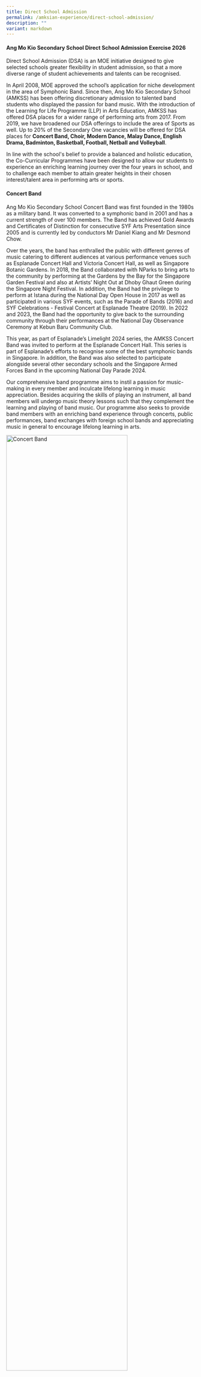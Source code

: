 ```yaml
---
title: Direct School Admission
permalink: /amksian-experience/direct-school-admission/
description: ""
variant: markdown
---
```

<h4>Ang Mo Kio Secondary School Direct School Admission Exercise 2026</h4>
<p>Direct School Admission (DSA) is an MOE initiative designed to give selected
schools greater flexibility in student admission, so that a more diverse
range of student achievements and talents can be recognised.</p>
<p>In April 2008, MOE approved the school’s application for niche development
in the area of Symphonic Band. Since then, Ang Mo Kio Secondary School
(AMKSS) has been offering discretionary admission to talented band students
who displayed the passion for band music. With the introduction of the
Learning for Life Programme (LLP) in Arts Education, AMKSS has offered
DSA places for a wider range of performing arts from 2017. From 2019, we
have broadened our DSA offerings to include the area of Sports as well.
Up to 20% of the Secondary One vacancies will be offered for DSA places
for&nbsp;<strong>Concert Band, Choir, Modern Dance, Malay Dance, English Drama, Badminton, Basketball, Football, Netball and Volleyball</strong>.</p>
<p>In line with the school's belief to provide a balanced and holistic education,
the Co-Curricular Programmes have been designed to allow our students to
experience an enriching learning journey over the four years in school,
and to challenge each member to attain greater heights in their chosen
interest/talent area in performing arts or sports.</p>
<h4>Concert Band</h4>
<p>Ang Mo Kio Secondary School Concert Band was first founded in the 1980s
as a military band. It was converted to a symphonic band in 2001 and has
a current strength of over 100 members. The Band has achieved Gold Awards
and Certificates of Distinction for consecutive SYF Arts Presentation since
2005 and is currently led by conductors Mr Daniel Kiang and Mr Desmond
Chow.</p>
<p>Over the years, the band has enthralled the public with different genres
of music catering to different audiences at various performance venues
such as Esplanade Concert Hall and Victoria Concert Hall, as well as Singapore
Botanic Gardens. In 2018, the Band collaborated with NParks to bring arts
to the community by performing at the Gardens by the Bay for the Singapore
Garden Festival and also at Artists’ Night Out at Dhoby Ghaut Green during
the Singapore Night Festival. In addition, the Band had the privilege to
perform at Istana during the National Day Open House in 2017 as well as
participated in various SYF events, such as the Parade of Bands (2016)
and SYF Celebrations - Festival Concert at Esplanade Theatre (2019). In
2022 and 2023, the Band had the opportunity to give back to the surrounding
community through their performances at the National Day Observance Ceremony
at Kebun Baru Community Club.</p>
<p>This year, as part of Esplanade’s Limelight 2024 series, the AMKSS Concert
Band was invited to perform at the Esplanade Concert Hall. This series
is part of Esplanade’s efforts to recognise some of the best symphonic
bands in Singapore. In addition, the Band was also selected to participate
alongside several other secondary schools and the Singapore Armed Forces
Band in the upcoming National Day Parade 2024.</p>
<p>Our comprehensive band programme aims to instil a passion for music-making
in every member and inculcate lifelong learning in music appreciation.
Besides acquiring the skills of playing an instrument, all band members
will undergo music theory lessons such that they complement the learning
and playing of band music. Our programme also seeks to provide band members
with an enriching band experience through concerts, public performances,
band exchanges with foreign school bands and appreciating music in general
to encourage lifelong learning in arts.</p>
<div class="isomer-image-wrapper">
<img style="width:80%;" height="auto" width="100%" alt="Concert Band" src="/images/Band_DSA.jpg">
</div>
<br>         
<table class="ive\_eobj\_center iveo\_table ives\_tab\_simple3" style="margin: auto; outline: 0px; padding: 0px; border-collapse: collapse; clear: both; border: 1px solid rgb(170, 170, 170); color: rgb(0, 77, 46); font-family: Outfit, sans-serif; font-size: 14px; font-style: normal; font-variant-ligatures: normal; font-variant-caps: normal; font-weight: 400; letter-spacing: normal; orphans: 2; text-align: left; text-transform: none; white-space: normal; widows: 2; word-spacing: 0px; -webkit-text-stroke-width: 0px; background-color: rgb(255, 255, 255); text-decoration-thickness: initial; text-decoration-style: initial; text-decoration-color: initial; width: 920px;"><tbody style="margin: 0px; outline: 0px; padding: 0px;"><tr style="margin: 0px; outline: 0px; padding: 0px;"><td style="margin: 0px; outline: 0px; padding: 2px; text-align: left; border: 1px solid rgb(170, 170, 170);"><b style="margin: 0px; outline: 0px; padding: 0px;">Concert Band</b></td></tr><tr style="margin: 0px; outline: 0px; padding: 0px;"><td style="margin: 0px; outline: 0px; padding: 2px; text-align: center; border: 1px solid rgb(170, 170, 170);"><div style="margin: 0px; outline: 0px; padding: 0px; line-height: 24px !important; color: rgb(0, 77, 46); font-family: Outfit, sans-serif; font-size: 14px; font-weight: 400; text-align: left;"><ul style="margin: 0px 0px 0.5em 1em; outline: 0px; padding: 0px 0px 0px 5px;"><li style="margin: 0px; outline: 0px; padding: 0px;">Pass audition and interview.</li><li style="margin: 0px; outline: 0px; padding: 0px;">Relevant instrumental skills in primary school bands and string ensembles.</li><li style="margin: 0px; outline: 0px; padding: 0px;">For the auditions, all applicants must prepare the following:</li><ul style="margin: 0px 0px 0.5em 1em; outline: 0px; padding: 0px;"><li style="margin: 0px; outline: 0px; padding: 0px;">2 pieces of music (1-2 min each) of his/her choice on the instrument in his/her talent area.</li><li style="margin: 0px; outline: 0px; padding: 0px;">Major scales of at least 1 octave: Concert F, Bb, Eb and Ab (For all instruments except non-pitched percussion instruments).</li></ul><li style="margin: 0px; outline: 0px; padding: 0px;">Candidates must be able to imitate melodies and rhythms given by the instructor/teacher.</li><li style="margin: 0px; outline: 0px; padding: 0px;">Candidates will also be given a short piece of Sec 1 music to sight-read.</li><li style="margin: 0px; outline: 0px; padding: 0px;">Applicants must bring their own instrument and choice piece of music for the audition. Only keyboard and percussion instruments will be provided by the school.</li><li style="margin: 0px; outline: 0px; padding: 0px;">Exemplify positive character traits, including resilience, motivation and integrity.<br><font color="#ff0000">*Please note that meeting all the criteria does not guarantee the student will be shortlisted/given an offer</font></li></ul></div></td></tr></tbody></table>

<h4>Choir</h4>
<p>The 40-strong versatile Ang Mo Kio Secondary School Choir, comprising
Soprano, Alto, and Baritone is helmed by talented chorister-conductor,
Ms. Cherie Chai who is also a renown A Capella Trainer- Arranger-Producer,
Music Director of professional choirs and 1st professional female vocal
percussionist in Singapore. The choir achieved a Certificate of Distinction
and Certificate of Accomplishment in SYF Arts Presentations in 2019 and
2023 respectively, and participated under Special Consideration in SYF
2021.</p>
<p>To hone our students’ vocal, personal and public presentation skills,
the choir enthusiastically volunteers to perform on various public platforms;
including choral exchanges with other schools, community and school events.
Opportunities to upskill are explored through vocal workshops, master classes
and concerts every year. Theory sessions based on the ABRSM syllabus may
also be carried out for the choir members to better equip them with useful
music knowledge to appreciate the range and breadth of the world music
that they are exposed to.</p>
<p>The Choir showcases its talents at various school events such as Awards
Day, AMKsian Showcase and our school’s biennial event, the Night of Music,
Arts and Dance (NOMAD). Prior to the COVID-19 years, the Choir held joint
concert performances at public venues, such as “The Reason We Sing” and
“The Reason We Sing II” with other school choirs as well as the Voices
of Singapore Festival at CHIJmes in 2019.</p>
<p>Besides singing, the Choir’s Executive Committee, under the guidance of
the Choir Teachers and Mistress, organises activities to instill, develop
and promote self-discipline, teamwork, confidence and commitment in our
choristers. Every chorister has a responsibility to serve both the Choir
and the community; as led by the Choir's Executive Committee based on our
philosophy that every AMKsian Chorister "Ever Strives Upwards - Semper
Superne Nitens!"</p>
<div class="isomer-image-wrapper">
<img style="width:80%;" height="auto" width="100%" alt="Choir" src="/images/Choir_1_DSA.jpg">
</div>
<p>
<br>
</p>
<div class="isomer-image-wrapper">
<img style="width:80%;" height="auto" width="100%" alt="Choir" src="/images/Choir_2_DSA.jpg">
	</div>
<br>        
<table class="ive\_eobj\_center iveo\_table ives\_tab\_simple3" style="margin: auto; outline: 0px; padding: 0px; border-collapse: collapse; clear: both; border: 1px solid rgb(170, 170, 170); color: rgb(0, 77, 46); font-family: Outfit, sans-serif; font-size: 14px; font-style: normal; font-variant-ligatures: normal; font-variant-caps: normal; font-weight: 400; letter-spacing: normal; orphans: 2; text-align: left; text-transform: none; white-space: normal; widows: 2; word-spacing: 0px; -webkit-text-stroke-width: 0px; background-color: rgb(255, 255, 255); text-decoration-thickness: initial; text-decoration-style: initial; text-decoration-color: initial; width: 920px;"><tbody style="margin: 0px; outline: 0px; padding: 0px;"><tr style="margin: 0px; outline: 0px; padding: 0px;"><td style="margin: 0px; outline: 0px; padding: 2px; text-align: left; border: 1px solid rgb(170, 170, 170);"><b style="margin: 0px; outline: 0px; padding: 0px;">Choir</b></td></tr><tr style="margin: 0px; outline: 0px; padding: 0px;"><td style="margin: 0px; outline: 0px; padding: 2px; text-align: center; border: 1px solid rgb(170, 170, 170);"><div style="margin: 0px; outline: 0px; padding: 0px; line-height: 24px !important; color: rgb(0, 77, 46); font-family: Outfit, sans-serif; font-size: 14px; font-weight: 400; text-align: left;"><ul style="margin: 0px 0px 0.5em 1em; outline: 0px; padding: 0px 0px 0px 5px;"><li style="margin: 0px; outline: 0px; padding: 0px;">Pass audition and interview.</li><li style="margin: 0px; outline: 0px; padding: 0px;">For the auditions, applicants must prepare the following:</li><ul style="margin: 0px 0px 0.5em 1em; outline: 0px; padding: 0px;"><li style="margin: 0px; outline: 0px; padding: 0px;">Sing one piece of music (1-2 min) of his/her choice, from the choral, classical or musical theatre genres - to be sung with/ without accompaniment.</li><li style="margin: 0px; outline: 0px; padding: 0px;">Sing ‘Happy Birthday’ acapella (without accompaniment).</li></ul><li style="margin: 0px; outline: 0px; padding: 0px;">Candidates must be able to imitate or respond to notes and rhythms according to instructions given by the instructor/ teacher.</li><li style="margin: 0px; outline: 0px; padding: 0px;">Representation in SYF Arts Choral Presentation or representation in international choral festival competitions.</li><li style="margin: 0px; outline: 0px; padding: 0px;">Music theory background (at least a grade 3 will be preferable).</li><li style="margin: 0px; outline: 0px; padding: 0px;"> Member of school choir</li><li style="margin: 0px; outline: 0px; padding: 0px;">Exemplify positive character traits, including resilience, motivation and integrity.<br><font color="#ff0000">*Please note that meeting all the criteria does not guarantee the student will be shortlisted/given an offer</font></li></ul></div></td></tr></tbody></table>

<h4>Dance Club</h4>
<p>The Dance Club specialises in 2 broad categories of dance, namely&nbsp;<strong>Modern and Malay Dance</strong>.
Two external instructors, who are professionally-trained dancers, coach
the two dance groups in the technical and artistic aspects of the dance.
Through our yearly Dance auditions conducted at the start of the year,
we hope to recruit members who are passionate about dance and are committed
to undergo rigorous training to build on their flexibility, physical strength
and stamina.</p>
<p>The&nbsp;<strong>Modern Dance</strong>&nbsp;group strives to nurture and
develop versatile performers. Through dance, students are empowered to
express their emotions and personal stories through movement and rhythm.
The dance group achieved the Certificate of Distinction in 2015, 2019,
2021 and 2023 and the Certificate of Accomplishment in 2017 at the Singapore
Youth Festival (SYF) Arts Presentation. The group also had the honour of
performing for the SYF Opening Concert at Esplanade in 2016, the Istana
Open House in 2022 and the Kebun Baru National Day Observance Ceremony
in 2023.</p>
<p>The&nbsp;<strong>Malay Dance</strong>&nbsp;consists of an exuberant group
of students with passion in Malay Dance. We provide opportunities for students
to learn and appreciate Malay Dance and culture. We aim to develop our
students to be graceful dancers and disciplined students. The group achieved
the Certificate of Distinction in 2015, 2017 and 2023 and the Certificate
of Accomplishment in 2019 and 2021 at the SYF Arts Presentation.</p>
<p>Through our dance programmes such as Schools Dance Exchange and Collaboration,
we provide our students the opportunities to learn from other instructors
as well as dancers from other schools. These programmes help build confidence
in our students when performing on stage. Besides showcasing their skills
to a variety of audiences, they will also be trained to think critically
about artistic works, relate aesthetically, affectively and cognitively
to the dance art form and the contexts of artistic works as well as explore
and experiment with the art form.</p>
<div class="isomer-image-wrapper">
<img style="width:80%;" height="auto" width="100%" alt="Modern Dance" src="/images/Modern_Dance_DSA.jpg">
</div>
<p>
<br>
</p>
<div class="isomer-image-wrapper">
<img style="width:80%;" height="auto" width="100%" alt="Malay Dance" src="/images/Malay%20Dance.jpg">
</div>
<p>
<br>
</p>
<div class="isomer-image-wrapper">
<img style="width:80%;" height="auto" width="100%" alt="Malay Dance" src="/images/Malay_Dance_DSA.jpg">
</div>
<br>  
<table class="ive\_eobj\_center iveo\_table ives\_tab\_simple3" style="margin: auto; outline: 0px; padding: 0px; border-collapse: collapse; clear: both; border: 1px solid rgb(170, 170, 170); color: rgb(0, 77, 46); font-family: Outfit, sans-serif; font-size: 14px; font-style: normal; font-variant-ligatures: normal; font-variant-caps: normal; font-weight: 400; letter-spacing: normal; orphans: 2; text-align: left; text-transform: none; white-space: normal; widows: 2; word-spacing: 0px; -webkit-text-stroke-width: 0px; background-color: rgb(255, 255, 255); text-decoration-thickness: initial; text-decoration-style: initial; text-decoration-color: initial; width: 920px;"><tbody style="margin: 0px; outline: 0px; padding: 0px;"><tr style="margin: 0px; outline: 0px; padding: 0px;"><td style="margin: 0px; outline: 0px; padding: 2px; text-align: left; border: 1px solid rgb(170, 170, 170);"><b style="margin: 0px; outline: 0px; padding: 0px;">Modern Dance</b></td></tr><tr style="margin: 0px; outline: 0px; padding: 0px;"><td style="margin: 0px; outline: 0px; padding: 2px; text-align: center; border: 1px solid rgb(170, 170, 170);"><div style="margin: 0px; outline: 0px; padding: 0px; line-height: 24px !important; color: rgb(0, 77, 46); font-family: Outfit, sans-serif; font-size: 14px; font-weight: 400; text-align: left;"><ul style="margin: 0px 0px 0.5em 1em; outline: 0px; padding: 0px 0px 0px 5px;"><li style="margin: 0px; outline: 0px; padding: 0px;">All applicants will go through an audition and interview session.</li><li style="margin: 0px; outline: 0px; padding: 0px;">For the audition, all applicants will be required to prepare a solo piece of not more than 2 minutes. Applicants may choose to perform a piece from any dance genre. E.g. ballet, contemporary, jazz, street, lyrical, swing, tap, hip-hop, fusion</li><li style="margin: 0px; outline: 0px; padding: 0px;">In the second segment, shortlisted applicants will then be invited to follow our resident choreographer through a short piece of choreography</li><ul style="margin: 0px 0px 0.5em 1em; outline: 0px; padding: 0px;"><li style="margin: 0px; outline: 0px; padding: 0px;">All applicants should audition in the dance gear and footwear suitable to their dance genre for the first segment. Applicants are required to bring their own music to accompany the dance. Audio can be played through mobile phones. Props are allowed if necessary.</li><li style="margin: 0px; outline: 0px; padding: 0px;">For the second segment of the audition, applicants are required to be in leotards and tights for girls; and T-shirt and track pants for boys.</li></ul><li style="margin: 0px; outline: 0px; padding: 0px;"> Preferably a member of a dance club in primary school</li><li style="margin: 0px; outline: 0px; padding: 0px;">Representation in SYF Arts Presentation / Accomplishment at National level</li><li style="margin: 0px; outline: 0px; padding: 0px;">Exemplify positive character traits, including resilience, motivation and integrity<br><font color="#ff0000">*Please note that meeting all the criteria does not guarantee the student
will be shortlisted/given an offer</font></li></ul></div></td></tr></tbody></table>
<table class="ive\_eobj\_center iveo\_table ives\_tab\_simple3" style="margin: auto; outline: 0px; padding: 0px; border-collapse: collapse; clear: both; border: 1px solid rgb(170, 170, 170); color: rgb(0, 77, 46); font-family: Outfit, sans-serif; font-size: 14px; font-style: normal; font-variant-ligatures: normal; font-variant-caps: normal; font-weight: 400; letter-spacing: normal; orphans: 2; text-align: left; text-transform: none; white-space: normal; widows: 2; word-spacing: 0px; -webkit-text-stroke-width: 0px; background-color: rgb(255, 255, 255); text-decoration-thickness: initial; text-decoration-style: initial; text-decoration-color: initial; width: 920px;"><tbody style="margin: 0px; outline: 0px; padding: 0px;"><tr style="margin: 0px; outline: 0px; padding: 0px;"><td style="margin: 0px; outline: 0px; padding: 2px; text-align: left; border: 1px solid rgb(170, 170, 170);"><b style="margin: 0px; outline: 0px; padding: 0px;">Malay Dance</b></td></tr><tr style="margin: 0px; outline: 0px; padding: 0px;"><td style="margin: 0px; outline: 0px; padding: 2px; text-align: center; border: 1px solid rgb(170, 170, 170);"><div style="margin: 0px; outline: 0px; padding: 0px; line-height: 24px !important; color: rgb(0, 77, 46); font-family: Outfit, sans-serif; font-size: 14px; font-weight: 400; text-align: left;"><ul style="margin: 0px 0px 0.5em 1em; outline: 0px; padding: 0px 0px 0px 5px;"><li style="margin: 0px; outline: 0px; padding: 0px;">All applicants will go through an audition and interview session.</li><li style="margin: 0px; outline: 0px; padding: 0px;"> For the auditions, all applicants must prepare a 1-2 min dance solo(s). Applicants must choose a music that suits the dance piece. Applicants may choose to perform a piece from any of the 5 basic Malay dance genres. e.g. Inang, Asli, Joget, Zapin, Masri.</li><li style="margin: 0px; outline: 0px; padding: 0px;">     Students may perform dance(s) learnt in school (e.g. CCA, LLP) or self-choreographed pieces and should be in PE t-shirt and track pants. Props are allowed if necessary.</li><li style="margin: 0px; outline: 0px; padding: 0px;"> In the second segment, applicants will then be invited to follow our resident choreographer through a short piece of choreography. Students will be taught a very brief dance sequence by the instructor and have him/her reproduce it or perform a personal interpretation of it.</li><li style="margin: 0px; outline: 0px; padding: 0px;">       Preferably a member of a dance club in primary school.</li><li style="margin: 0px; outline: 0px; padding: 0px;">Representation in SYF Arts Presentation / Accomplishment at National level</li><li style="margin: 0px; outline: 0px; padding: 0px;">Exemplify positive character traits, including resilience, motivation and integrity<br><font color="#ff0000">*Please note that meeting all the criteria does not guarantee the student
will be shortlisted/given an offer</font></li></ul></div></td></tr></tbody></table>
<h4>English Drama</h4>
<p>The Drama Club aims to cultivate professionalism among its members through
diverse theatrical performances, providing each member with opportunities
to engage in various roles. Members acquire valuable acting skills, stage
presence, improvisation abilities, and collaborative teamwork essential
for staging short performances. Moreover, members rotate leadership roles
for warm-up sessions and games, fostering confidence and leadership skills.
Our Drama students also perform at school events like Awards Day and Nomad
(Night of Music and Dance) which are valuable opportunities for them to
showcase their talents, build confidence, improve their stage presence,
and develop their skills further.</p>
<p>Our track record includes achieving the Certificate of Distinction in
the Singapore Youth Festival (SYF) Arts Presentation in 2017 and 2019,
and a Certificate of Accomplishment in 2021 and 2023. Additionally, from
2016 we have participated in re:ACT, a Theatre for Social Advocacy initiative
by inwardBOUND in collaboration with charitable organisations, where secondary
schools represented different causes culminating in a collective performance.</p>
<div class="isomer-image-wrapper">
<img style="width:80%;" height="auto" width="100%" alt="English Drama" src="/images/English_Drama_DSA.jpg">
</div>
<p>
<br>
</p>
<div class="isomer-image-wrapper">
<img style="width:80%;" height="auto" width="100%" alt="English Drama" src="/images/Dramaa.jpg">
</div>
<br>       
<table class="ive\_eobj\_center iveo\_table ives\_tab\_simple3" style="margin: auto; outline: 0px; padding: 0px; border-collapse: collapse; clear: both; border: 1px solid rgb(170, 170, 170); color: rgb(0, 77, 46); font-family: Outfit, sans-serif; font-size: 14px; font-style: normal; font-variant-ligatures: normal; font-variant-caps: normal; font-weight: 400; letter-spacing: normal; orphans: 2; text-align: left; text-transform: none; white-space: normal; widows: 2; word-spacing: 0px; -webkit-text-stroke-width: 0px; background-color: rgb(255, 255, 255); text-decoration-thickness: initial; text-decoration-style: initial; text-decoration-color: initial; width: 920px;"><tbody style="margin: 0px; outline: 0px; padding: 0px;"><tr style="margin: 0px; outline: 0px; padding: 0px;"><td style="margin: 0px; outline: 0px; padding: 2px; text-align: left; border: 1px solid rgb(170, 170, 170);"><b style="margin: 0px; outline: 0px; padding: 0px;">English Drama</b></td></tr><tr style="margin: 0px; outline: 0px; padding: 0px;"><td style="margin: 0px; outline: 0px; padding: 2px; text-align: center; border: 1px solid rgb(170, 170, 170);"><div style="margin: 0px; outline: 0px; padding: 0px; line-height: 24px !important; color: rgb(0, 77, 46); font-family: Outfit, sans-serif; font-size: 14px; font-weight: 400; text-align: left;"><ul style="margin: 0px 0px 0.5em 1em; outline: 0px; padding: 0px 0px 0px 5px;"><li style="margin: 0px; outline: 0px; padding: 0px;">All applications will be required to go through an interview and audition. The following will be tested:</li><ul style="margin: 0px 0px 0.5em 1em; outline: 0px; padding: 0px;"><li style="margin: 0px; outline: 0px; padding: 0px;">Acting &amp; Characterisation,</li><li style="margin: 0px; outline: 0px; padding: 0px;">Voice,</li><li style="margin: 0px; outline: 0px; padding: 0px;">Improvisation,</li><li style="margin: 0px; outline: 0px; padding: 0px;">Stage Presence.</li></ul></ul><ul style="margin: 0px 0px 0.5em 1em; outline: 0px; padding: 0px 0px 0px 5px;"><li style="margin: 0px; outline: 0px; padding: 0px;">Please prepare a 3 to 5 minutes solo performance of either:</li><ul style="margin: 0px 0px 0.5em 1em; outline: 0px; padding: 0px;"><li style="margin: 0px; outline: 0px; padding: 0px;">a piece meant for only 1 performer (i.e. a monologue)<b> OR</b></li><li style="margin: 0px; outline: 0px; padding: 0px;">a piece meant for 2 or more performers but- with only 1 character chosen for the performance <b>OR</b></li><li style="margin: 0px; outline: 0px; padding: 0px;">a piece meant for 2 or more performers but with the same student performing different characters.</li><p>Students may perform something scripted, devised, or improvised, and can be something learnt in school (in class or CCA). Students preparing their own performance can search for scripts of fairy tale or folk tale adaptations online or create these themselves.</p></ul></ul><ul style="margin: 0px 0px 0.5em 1em; outline: 0px; padding: 0px 0px 0px 5px;"><li style="margin: 0px; outline: 0px; padding: 0px;">For the second part of the audition, students are to respond to a task which involves taking up a character role in a relatable scenario (eg meeting a schoolmate at the supermarket) with brief preparation time given (max 5 mins). Feedback will be given after the students’ first attempt for them to attempt a second time.</li></ul><ul style="margin: 0px 0px 0.5em 1em; outline: 0px; padding: 0px 0px 0px 5px;"><li style="margin: 0px; outline: 0px; padding: 0px;">Applicants with drama background and performance experience will be preferred. Do reference prior performance experience, or theatre performance you have watched.</li></ul><ul style="margin: 0px 0px 0.5em 1em; outline: 0px; padding: 0px 0px 0px 5px;"><li style="margin: 0px; outline: 0px; padding: 0px;">Exemplify positive character traits, including resilience, motivation and integrity.<br><font color="#ff0000">*Please note that meeting all the criteria does not guarantee the student
will be shortlisted/given an offer</font></li></ul></div></td></tr></tbody></table>

<h4>Badminton</h4>
<p>Badminton – referred to by some as ‘The Fastest Racquet Sport in the World’
– requires agility, power, mental and physical prowess as well as endurance.
Badminton places tremendous demands on those who practice the sport.</p>
<p>Ang Mo Kio Secondary School has made a name for herself in this tough
but satisfying sport which hones delicate wrist-work skills, nimble footwork
and perseverance. Team AMKSS trains thrice a week in order to help the
students build badminton skills as well as their grit and persistence in
getting things right.</p>
<p>Over the years, our team has consistently made our presence felt in the
South Zone Inter School Badminton Tournament. In 2018, our B Division Boys
and Girls fought hard to clinch third position. The following year, our
B Division Girls achieved fourth position. In 2021, our B Girls finished
third and in 2022, emerged second in the South Zone Badminton Competition.
This year, the B Division team fought hard and the boys made it into the
quarter-finals of the National School Games (NSG) South Zone Championship.
Against a group of strong opponents, the boys learnt perseverance and resilience
as they stood their ground and gave their best. The experience was an enriching
and meaningful one for them.</p>
<p>Team AMKSS seeks opportunities that enable our players and leaders to
plan, organise and implement a variety of programmes to benefit both the
school and community. Annually, we organise a primary school badminton
competition, the “AMKSS Invitational”, to promote the sport, encourage
friendly sparring and help raise the standards of the sport amongst primary
school students. In addition, players assist in the coaching of students
in Ang Mo Kio Primary School as part of our partnership and outreach efforts
with our community.</p>
<div class="isomer-image-wrapper">
<img style="width:80%;" height="auto" width="100%" alt="Badminton" src="/images/Badmintonn.jpg">
</div>
<p>
<br>
<br>
</p>
<div class="isomer-image-wrapper">
<img style="width:80%;" height="auto" width="100%" alt="Badminton" src="/images/Badminton_DSA.jpg">
</div>
<h4>Volleyball</h4>
<p>Ang Mo Kio’s Volleyball Team was established in 1999 and has grown from
strength to strength over the 21 years. The Team has consistently punched
above its weight at the South Zone and National competitions, finishing
among the top schools in both competitions. In 2019, the B Girls and B
Boys emerged 2nd and 4th respectively in the Zonal Championships. Our B
Girls finished third in 2021, and emerged runners-up in the 2022 South
Zone Championship. In 2023, our C Boys came in 4th in the South Zone National
School Games. Our Girls team is currently coached by Mr Teo Kee Theng and
our Boys team is coached by Mr Leon Wong Fong Siang. Over the years, the
Team has produced talented individuals who went on to don National colours
and represent the country. In 2018, one of our girls, Seah Yun Zhen Desiree
was selected to represent Singapore at the 2018 ASEAN Schools Games, while
our alumni, Alicia Tan Kai Yun (graduate of 2017) represented Singapore
at the 2018 Asian U19 Beach Volleyball Championships in Thailand. In 2023,
Nadja Kim Schmidt (graduate of 2021) represented Singapore at the 32nd
Southeast Asian Games.</p>
<p>Our Volleyball programme aims to develop and sustain our students’ skills,
passion and interest in Volleyball. We also strive to achieve sustained
excellence in zonal and national competitions. And most importantly, we
are driven to inculcate values such as teamwork, discipline and resilience
in them.</p>
<div class="isomer-image-wrapper">
<img style="width:80%;" height="auto" width="100%" alt="Volleyball" src="/images/Volleyball_DSA.jpg">
</div>
<p>
<br>
</p>
<h4>Football (Boys)</h4>
<p>Football, “The Beautiful Game”, is watched and enjoyed by millions all
over the world. It is no different in Ang Mo Kio Secondary School. AMKSS
Football has come a long way and made a name for herself by nurturing several
players who have gone on to play at the highest level in Singapore and
overseas. Singapore National Team Football players such as Shakir Hamzah
and Zulfahmi Arifin are players who started their budding football journey
in AMKSS. Both players were part of Young Lions squad in 2009 and 2010
respectively, progressing to the National Team which they are still a part
of. Both have also gone on to play in foreign leagues in the region.</p>
<p>AMKSS Football team has always placed the importance of discipline, teamwork
and sportsmanship in every training aspect; enabling the athletes to consistently
perform at their maximum potential. Values are given utmost importance
as we strongly feel that the right values should be the basic foundation
in our students.</p>
<p>The AMKSS Football team emphasises on the sharpening of technical skills
in the C Division Team. This is the period where athletes are given drills
and practices to sharpen their technical skills which they have picked
up in primary schools. The AMKSS Football team is currently coached by
Coach Hairil Amin, an experienced coach who usually focuses on elite footballers
at the youth level. Additionally, his experience in the local football
scene is an added incentive for the team. The B Division Team, also coached
by Coach Hairil Amin, a greater emphasis is based on tactical awareness
coupled with continued development of their technical skills as well as
building their strength and endurance to play at their level and match
the opponents. Coach Hairil brings with him a vast amount of experience
having worked with various age group teams, S-League teams and has a great
ability to develop players and bring them to the next level.</p>
<p>Over the years, the B Division Football team has done well to get into
the Top 4 placing for the South Zone Competitions as well as League 3 Championship,
in 2016 and 2019 respectively. This year, the team got into the top 2 teams
to qualify for the next round of League 3 Championship.</p>
<p>Additionally, the AMKSS Football works with primary schools such as Anderson
Primary, where our students train together with the younger boys and guide
them through the clinic session that is conducted by our school coaches.
This promotes leadership and social skills in our students as well as building
bonds with the primary school students who may look up to them as a source
of positive influence. It is also one way for our boys to give back to
society.</p>
<p>The team trains up to three times a week to help our athletes develop
the necessary skill sets mentioned above and more importantly, mental resilience
to face any possible challenges they face on and off the field. Our Football
training programme aims to develop and sustain our students’ skills and
passion in the sport, hoping to instil pursuing their sports for life interest
in the future.</p>
<div class="isomer-image-wrapper">
<img style="width:80%;" height="auto" width="100%" alt="Football" src="/images/Football_1_DSA.jpg">
</div>
<p>
<br>
</p>
<div class="isomer-image-wrapper">
<img style="width:80%;" height="auto" width="100%" alt="Football" src="/images/Football_2_DSA.jpg">
</div>
<h4>Basketball (Boys)</h4>
<p>Basketball was reinstated as a full CCA in 2016. Having been a second
CCA for many years, the school decided to start developing the boys from
Secondary 1 due to the overwhelming interest shown by our students. The
CCA stresses the importance of sportsmanship, fair play, respect, and excellence
to enhance our athletes’ ability to perform at a higher level. Our team
trains up to three times a week to help students develop the necessary
skill sets, physical fitness and more importantly, mental resilience to
face all possible challenges they will face both on and off the court.</p>
<p>The basketball team diligently orchestrated a series of basketball mini-competitions
and friendly matches with schools across Singapore, aiming to cultivate
camaraderie and enhance their competitive prowess. This strategic effort
not only nurtured bonds of friendship within the basketball community but
also served as a platform for honing our skills and refining our competitive
edge. Additionally, the team is currently in the process of planning a
mini-competition exclusively for selected primary schools, slated to occur
towards the end of the year. This initiative is aimed at fostering the
growth of basketball by promoting the sport among young boys and encouraging
greater participation.</p>
<p>The team is currently coached by Mr. Nai Hai Kiat who has a wealth of
experience in coaching schools as well as clubs in the local basketball
league. Under his stewardship, we hope to take our boys to the next level
in terms of their skills as well as game play. We also hope to develop
our boys to challenge themselves with more established schools in the basketball
arena. Our basketball programme aims to develop and sustain our students’
skills, passion, and interest in the sport. As we continue to strive for
excellence in competitions, we are driven to develop leaders and inculcate
values of discipline and resilience in all our students.</p>
<div class="isomer-image-wrapper">
<img style="width:100%;" height="auto" width="100%" alt="Basketball" src="/images/dsa_basketball.jpg">
</div>
<h4>Netball</h4>
<p>At Ang Mo Kio Secondary School, netball is not just a sport but it strives
to nurture students in personal growth in terms of character building and
technical skills.</p>
<p>Our Netball CCA emphasises the values of sportsmanship, fair play, and
respect above all else. We believe in nurturing not only talented athletes
but also responsible and resilient individuals who embody these principles
on and off the court.</p>
<p>In recent years, our netballers have clinched top positions in a very
challenging South Zone Inter School Netball which boasts many of the netball
powerhouses in the schools’ netball scene. In 2023, our C Division team
emerged as second runner up and in 2024, the B Division team secured fourth
position in the South Zone competition. Additionally, our current Secondary
3 netballer, Stevlynn Carina Soh Xuan Yin represented the National Under-14
Team in the 12th International Youth Netball Challenge 2023 (IYNC) where
she was exposed to a higher level of play with netball powerhouse countries
such as Australia and South Africa.</p>
<p>Beyond competitive play, our netball programme is committed to giving
back to the community. We expose our girls to planning and organising outreach
initiatives such as school partnerships through netball carnivals and coaching
of primary school students.</p>
<p>Our training programme goes beyond skills acquisition; it encourages players
to think independently and creatively. By empowering them to express their
opinions and explore alternative strategies, we foster a sense of confidence
and adaptability that translates into effective decision-making on the
court and in life. One can benefit from expert coaching, rigorous training
sessions and competitive opportunities that elevate students’ potential
on court. Our CCA hopes to develop fine young ladies who are ready to meet
the challenges they will face in life long after they leave the courts.</p>
<div class="isomer-image-wrapper">
<img style="width:100%;" height="auto" width="100%" alt="Basketball" src="/images/Netball_DSA.jpg">
</div>
<br>  
<table class="ive\_eobj\_center iveo\_table ives\_tab\_simple3" style="margin: auto; outline: 0px; padding: 0px; border-collapse: collapse; clear: both; border: 1px solid rgb(170, 170, 170); color: rgb(0, 77, 46); font-family: Outfit, sans-serif; font-size: 14px; font-style: normal; font-variant-ligatures: normal; font-variant-caps: normal; font-weight: 400; letter-spacing: normal; orphans: 2; text-align: left; text-transform: none; white-space: normal; widows: 2; word-spacing: 0px; -webkit-text-stroke-width: 0px; background-color: rgb(255, 255, 255); text-decoration-thickness: initial; text-decoration-style: initial; text-decoration-color: initial; width: 920px;"><tbody style="margin: 0px; outline: 0px; padding: 0px;"><tr style="margin: 0px; outline: 0px; padding: 0px;"><td style="margin: 0px; outline: 0px; padding: 2px; text-align: left; border: 1px solid rgb(170, 170, 170);"><b style="margin: 0px; outline: 0px; padding: 0px;">Badminton, Basketball, Football, Netball &amp; Volleyball</b></td></tr><tr style="margin: 0px; outline: 0px; padding: 0px;"><td style="margin: 0px; outline: 0px; padding: 2px; text-align: center; border: 1px solid rgb(170, 170, 170);"><div style="margin: 0px; outline: 0px; padding: 0px; line-height: 24px !important; color: rgb(0, 77, 46); font-family: Outfit, sans-serif; font-size: 14px; font-weight: 400; text-align: left;"><ul style="margin: 0px 0px 0.5em 1em; outline: 0px; padding: 0px 0px 0px 5px;"><li style="margin: 0px; outline: 0px; padding: 0px;">School team Players or its equivalent in primary school</li><li style="margin: 0px; outline: 0px; padding: 0px;">Applicants must pass a sports specific selection test</li><ul style="margin: 0px 0px 0.5em 1em; outline: 0px; padding: 0px;"><li style="margin: 0px; outline: 0px; padding: 0px;">Applicants must display necessary game specific skills (Technique, agility, speed) required for the chosen sport.</li><li style="margin: 0px; outline: 0px; padding: 0px;">Applicants must also display tactical awareness in game situations.</li></ul><li style="margin: 0px; outline: 0px; padding: 0px;">Show the ability to work in teams.</li><li style="margin: 0px; outline: 0px; padding: 0px;">Awards/Accomplishments in relevant areas.</li><li style="margin: 0px; outline: 0px; padding: 0px;">Good track record of performance in CCA or relevant external involvement.</li><li style="margin: 0px; outline: 0px; padding: 0px;">Participation in inter-school and/or International Competitions.</li><li style="margin: 0px; outline: 0px; padding: 0px;">Applicants must also pass an interview.</li><li style="margin: 0px; outline: 0px; padding: 0px;">Exemplify positive character traits, including resilience, motivation and integrity.<br><font color="#ff0000">*Please note that meeting all the criteria does not guarantee the student
will be shortlisted/given an offer</font></li></ul></div></td></tr></tbody></table>


<h4>Application Procedure</h4>
<p>1.&nbsp; Application for DSA-Sec can be submitted through the online DSA-Sec
Portal. The application is free-of-charge and will be open from&nbsp; <strong><em>7 May 2025, 11 am to 3 June 2025, 3pm</em></strong>.
For more details, please refer to <a href="https://www.moe.gov.sg/dsa-sec" rel="noopener noreferrer nofollow" target="_blank">MOE Website</a>.</p>
<p>2.&nbsp; Parents and students are encouraged to choose schools wisely based on the student’s aptitudes and strengths, bearing in mind the schools’ academic and non-academic requirements, and the programmes available to develop the area of talent.</p>
<p>3.&nbsp; Applicants who do not have prior experience may also apply and
will be assessed based on their potential.</p>
<p>4.&nbsp;<strong><em>You will receive notification from the school by 1 August 2025 if your child has been shortlisted to undergo Direct School Admission (DSA) selection.  The shortlisted applicants will be informed of the day and time of their trial session at least 2 weeks in advance and latest by 1 August 2025.</em></strong> .</p>
<p>5.&nbsp; Shortlisted applicants will be invited for a one-day face-to-face
interview and trial in our school from <strong><em>14 July 2025</em></strong> to <strong><em>15 August 2025</em></strong>.</p>
<p>6.&nbsp; Shortlisted applicants will be notified of their application
status by <strong><em>4 Sept 2025</em></strong>.</p>
<p>7.&nbsp; Students who are successfully admitted to the school via DSA
are expected to honour their commitment to the school and participate in
the activities related to the talent they are selected for from year 1-4.</p>
<p>8.&nbsp; Meeting all the criteria does not guarantee the student will
be shortlisted/given an offer.</p>
<p>For further clarifications, you may contact any of the following staff:</p>
<p><strong><em>For Sports matters:</em></strong>
</p>
<p>Mr. K Thanaraj
<br><a href="mailto:thanaraj\_kalliya\_perumal@moe.edu.sg" rel="noopener noreferrer nofollow" target="_blank">thanaraj_kalliya_perumal@moe.edu.sg</a>
<br>Tel: 64548605 (Ext 811)</p>
<p><strong><em>For Performing Arts matters:</em></strong>
</p>
<p>Ms Cheryl Ang
<br><a href="mailto:cheryl\_ang@moe.edu.sg" rel="noopener noreferrer nofollow" target="_blank">cheryl_ang@moe.edu.sg</a>
<br>Tel: 64548605 (Ext 863)</p>
<p><strong><em>For Admin matters:</em></strong>
</p>
<p>Ms Leona Cheong
<br><a href="mailto:Leona\_CHEONG@schools.gov.sg" rel="noopener noreferrer nofollow" target="_blank">Leona_CHEONG@schools.gov.sg</a>
<br>Tel: 64548605 (Ext 803)</p>